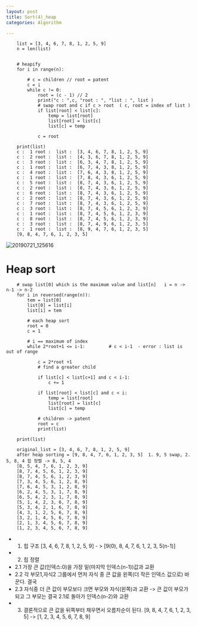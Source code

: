 ```yaml
---
layout: post
title: Sort(4)_heap
categories: Algorithm

---
```



        list = [3, 4, 6, 7, 8, 1, 2, 5, 9]
        n = len(list)


        # heapify
        for i in range(n):

            # c = children // root = patent
            c = i
            while c != 0:
                root = (c - 1) // 2
                print("c : ",c, "root : ", "list : ", list )
                # swap root and c if c > root  ( c, root = index of list )
                if list[root] < list[c]:
                    temp = list[root]
                    list[root] = list[c]
                    list[c] = temp

                c = root

        print(list)
        c :  1 root :  list :  [3, 4, 6, 7, 8, 1, 2, 5, 9]
        c :  2 root :  list :  [4, 3, 6, 7, 8, 1, 2, 5, 9]
        c :  3 root :  list :  [6, 3, 4, 7, 8, 1, 2, 5, 9]
        c :  1 root :  list :  [6, 7, 4, 3, 8, 1, 2, 5, 9]
        c :  4 root :  list :  [7, 6, 4, 3, 8, 1, 2, 5, 9]
        c :  1 root :  list :  [7, 8, 4, 3, 6, 1, 2, 5, 9]
        c :  5 root :  list :  [8, 7, 4, 3, 6, 1, 2, 5, 9]
        c :  2 root :  list :  [8, 7, 4, 3, 6, 1, 2, 5, 9]
        c :  6 root :  list :  [8, 7, 4, 3, 6, 1, 2, 5, 9]
        c :  2 root :  list :  [8, 7, 4, 3, 6, 1, 2, 5, 9]
        c :  7 root :  list :  [8, 7, 4, 3, 6, 1, 2, 5, 9]
        c :  3 root :  list :  [8, 7, 4, 5, 6, 1, 2, 3, 9]
        c :  1 root :  list :  [8, 7, 4, 5, 6, 1, 2, 3, 9]
        c :  8 root :  list :  [8, 7, 4, 5, 6, 1, 2, 3, 9]
        c :  3 root :  list :  [8, 7, 4, 9, 6, 1, 2, 3, 5]
        c :  1 root :  list :  [8, 9, 4, 7, 6, 1, 2, 3, 5]
        [9, 8, 4, 7, 6, 1, 2, 3, 5]

![20190721_125616](https://user-images.githubusercontent.com/47915302/61586786-069f9f80-abb7-11e9-85d1-5a117b0abc2b.png)



# Heap sort


        # swap list[0] which is the maximum value and list[n]   i = n -> n-1 -> n-2
        for i in reversed(range(n)):
            tem = list[0]
            list[0] = list[i]
            list[i] = tem

            # each heap sort
            root = 0
            c = 1

            # i == maximum of index
            while 2*root+1 <= i-1:         # c < i-1  - error : list is out of range

                c = 2*root +1
                # find a greater child

                if list[c] < list[c+1] and c < i-1:
                    c += 1

                if list[root] < list[c] and c < i:
                    temp = list[root]
                    list[root] = list[c]
                    list[c] = temp

                # children -> patent
                root = c
                print(list)

        print(list)

        original_list = [3, 4, 6, 7, 8, 1, 2, 5, 9]
        after heap sorting = [9, 8, 4, 7, 6, 1, 2, 3, 5]  1. 9, 5 swap, 2. 5, 8, 4 힙 정렬 -> 8, 5, 4 
        [8, 5, 4, 7, 6, 1, 2, 3, 9]   
        [8, 7, 4, 5, 6, 1, 2, 3, 9]
        [8, 7, 4, 5, 6, 1, 2, 3, 9]
        [7, 3, 4, 5, 6, 1, 2, 8, 9]
        [7, 6, 4, 5, 3, 1, 2, 8, 9]
        [6, 2, 4, 5, 3, 1, 7, 8, 9]
        [6, 5, 4, 2, 3, 1, 7, 8, 9]
        [5, 1, 4, 2, 3, 6, 7, 8, 9]
        [5, 3, 4, 2, 1, 6, 7, 8, 9]
        [4, 3, 1, 2, 5, 6, 7, 8, 9]
        [3, 2, 1, 4, 5, 6, 7, 8, 9]
        [2, 1, 3, 4, 5, 6, 7, 8, 9]
        [1, 2, 3, 4, 5, 6, 7, 8, 9]


* 1. 힙 구조 [3, 4, 6, 7, 8, 1, 2, 5, 9] - > [9(0), 8, 4, 7, 6, 1, 2, 3, 5(n-1)]
* 2. 힙 정렬
* 2.1 가장 큰 값(인덱스:0)을 가장 밑(마지막 인덱스(n-1))값과 교환
* 2.2 각 부모1,자식2 그룹에서 먼저 자식 중 큰 값을 왼쪽(더 작은 인덱스 값으로) 바꾼다. 결국 
* 2.3 자식중 더 큰 값이 부모보다 크면 부모와 자식(왼쪽)과 교환 -> 큰 값이 부모가 되고 그 부모는 결국 2.1로 돌아가 인덱스(n-2)와 교환
* 3. 결론적으로 큰 값을 뒤쪽부터 채우면서 오름차순이 된다. [9, 8, 4, 7, 6, 1, 2, 3, 5] ->  [1, 2, 3, 4, 5, 6, 7, 8, 9]
